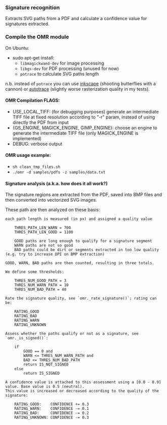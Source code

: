 ### Signature recognition

Extracts SVG paths from a PDF and calculate a confidence value for signatures extracted.

### Compile the OMR module

On Ubuntu:

- sudo apt-get install:
  - `libmagickwand-dev` for image processing
  - `libgs-dev` for PDF processing (unused for now)
  - `potrace` to calculate SVG paths length

n.b. instead of `potrace` you can use [inkscape](https://inkscape.org) (shooting butterflies with a cannon) or [autotrace](http://autotrace.sf.net) (slightly worse rasterization quality in my tests).

#### OMR Compilation FLAGS:

- USE_LOCAL_TIFF: (for debugging purposes) generate an intermediate TIFF file at fixed resolution according to "-r" param, instead of using directly the PDF from input
- {GS_ENGINE, MAGICK_ENGINE, GIMP_ENGINE}: choose an engine to generate the intermediate TIFF file (only MAGICK_ENGINE is implemented)
- DEBUG: verbose output

#### OMR usage example:
- `sh clean_tmp_files.sh`
- `./omr -d samples/pdfs -z samples/data.txt`

#### Signature analysis (a.k.a. how does it all work?)

The signature regions are extracted from the PDF, saved into BMP files and then converted into vectorized SVG images.

These path are then analyzed on these basis:

    each path length is measured (in px) and assigned a quality value

        THRES_PATH_LEN_WARN = 700
        THRES_PATH_LEN_GOOD = 1100

        GOOD paths are long enough to qualify for a signature segment
        WARN paths are not so good
        BAD paths could be dirt or segments extracted in too low quality (e.g. try to increase DPI on BMP extraction)

    GOOD, WARN, BAD paths are then counted, resulting in three totals.

    We define some thresholds:

        THRES_NUM_GOOD_PATH = 3
        THRES_NUM_WARN_PATH = 10
        THRES_NUM_BAD_PATH = 40

    Rate the signature quality, see `omr._rate_signature()`; rating can be:

        RATING_GOOD
        RATING_BAD
        RATING_WARN
        RATING_UNKNOWN

    Assess whether the paths qualify or not as a signature, see `omr._is_signed()`:

        if
            GOOD == 0 and
            WARN <= THRES_NUM_WARN_PATH and
            BAD <= THRES_NUM_BAD_PATH
            return IS_NOT_SIGNED
        else
            return IS_SIGNED

    A confidence value is attached to this assessment using a [0.0 - 0.9] value. Base value is 0.5 (neutral).
    This value is increased or decreased according to the quality of the signature:

        RATING_GOOD:    CONFIDENCE += 0.3
        RATING_WARN:    CONFIDENCE -= 0.1
        RATING_BAD:     CONFIDENCE -= 0.2
        RATING_UNKNOWN: CONFIDENCE -= 0.3
